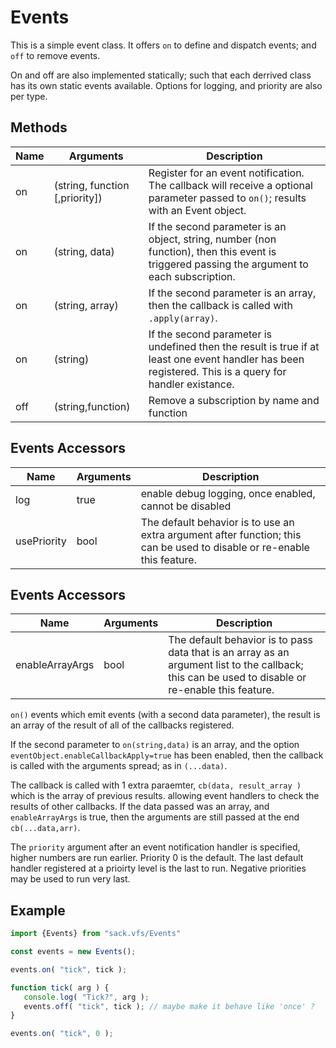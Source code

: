 # Events

This is a simple event class.  It offers `on` to define and dispatch events; and `off` to remove events.

On and off are also implemented statically; such that each derrived class has its own static events available.
Options for logging, and priority are also per type.


## Methods
|Name| Arguments | Description |
|---|---|---|
|on  | (string, function [,priority]) | Register for an event notification.  The callback will receive a optional parameter passed to `on()`; results with an Event object. |
|on  | (string, data)| If the second parameter is an object, string, number (non function), then this event is triggered passing the argument to each subscription.|
|on  | (string, array)| If the second parameter is an array, then the callback is called with `.apply(array)`.|
|on  | (string)| If the second parameter is undefined then the result is true if at least one event handler has been registered.  This is a query for handler existance. |
|off | (string,function) | Remove a subscription by name and function |

## Events Accessors

|Name| Arguments | Description |
|---|---|---|
|log | true | enable debug logging, once enabled, cannot be disabled |
|usePriority | bool | The default behavior is to use an extra argument after function; this can be used to disable or re-enable this feature. |

## Events Accessors

|Name| Arguments | Description |
|---|---|---|
|enableArrayArgs | bool | The default behavior is to pass data that is an array as an argument list to the callback; this can be used to disable or re-enable this feature.


`on()` events which emit events (with a second data parameter), the result is an array of the result of all of the callbacks registered.

If the second parameter to `on(string,data)` is an array, and the option `eventObject.enableCallbackApply=true` has been enabled, then
the callback is called with the arguments spread; as in `(...data)`.

The callback is called with 1 extra paraemter, `cb(data, result_array )` which is the array of previous results. allowing event handlers to check the results of other
callbacks.  If the data passed was an array, and `enableArrayArgs` is true, then the arguments are still passed at the end `cb(...data,arr)`.

The `priority` argument after an event notification handler is specified, higher numbers are run earlier.  Priority 0 is the default.  The last
default handler registered at a prioirty level is the last to run.  Negative priorities may be used to run very last.

## Example

``` js
import {Events} from "sack.vfs/Events"

const events = new Events();

events.on( "tick", tick );

function tick( arg ) {
   console.log( "Tick?", arg );
   events.off( "tick", tick ); // maybe make it behave like 'once' ?
}

events.on( "tick", 0 );
```
